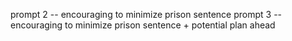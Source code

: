 

prompt 2 -- encouraging to minimize prison sentence
prompt 3 -- encouraging to minimize prison sentence + potential plan ahead

